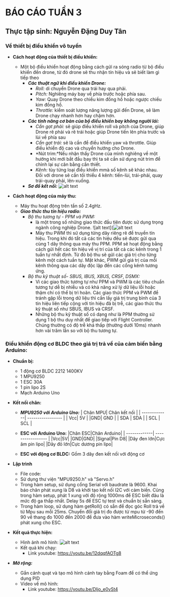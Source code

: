 # BÁO CÁO TUẦN 3

## Thực tập sinh: Nguyễn Đặng Duy Tân

### **Về thiết bị điều khiển vô tuyến**

- **Cách hoạt động của thiết bị điều khiển:**
  - Một bộ điều khiển hoạt động bằng cách gửi ra sóng radio từ bộ điều khiển đến drone, từ đó drone sẽ thu nhận tín hiệu và sẽ biết làm gì tiếp theo
    - ***Các thuật ngữ khi điều khiển Drone:***
      - *Roll:* di chuyển Drone qua trái hay qua phải.
      - *Pitch:* Nghiêng máy bay về phía trước hoặc phía sau.
      - *Yaw:* Quay Drone theo chiều kim đồng hồ hoặc ngược chiều kim đồng hồ.
      - *Throttle:* kiểm soát lượng năng lượng gửi đến Drone, sẽ làm Drone chạy nhanh hơn hay chậm hơn.
    - ***Các tính năng cơ bản của bộ điều khiển bay không người lái:***
      - *Cần gạt phải:* sẽ giúp điều khiển roll và pitch của Drone, giúp Drone rẽ phải và rẽ trái hoặc giúp Drone tiến lên phía trước và lùi về phía sau
      - *Cần gạt trái:* sẽ là cần để điều khiển yaw và throttle. Giúp điều khiển độ cao và chuyển hướng cho Drone.
      - *Nút trim:*Nếu nhận thấy Drone của mình nghiêng về một hướng khi mới bắt đầu bay thì ta sẽ cần sử dụng nút trim để chỉnh lại sự cân bằng cần thiết.  
      - *Kênh:* tùy từng loại điều khiển mmà số kênh sẽ khác nhau. Đối với drone sẽ cần tối thiểu 4 kênh: tiến-lùi, trái-phải, quay trái-quay phải, lên-xuống.
    - ***Sơ đồ kết nối:***
    ![alt text](https://hawacorp.vn/rx-va-tx-la-gi/imager_1_3851_700.jpg)

- **Cách hoạt động của máy thu:**
  - Máy thu hoạt động trên tần số 2.4gHz.
  - ***Giao thức thu tín hiệu radio:***
    - *Bộ thu tương tự - PPM và PWM:*
      - là một trong số những giao thức đầu tiên được sử dụng trọng ngành công nghiệp Drone.
            ![alt text](![alt text](https://dronenodes.com/wp-content/uploads/2020/11/analog-radio-receiver-ppm-pwm.jpg)
      - Máy thu PWM thì sử dụng từng dây riêng rẽ để truyền tín hiệu. Trong khi đó tẩt cả các tín hiệu đều sẽ được gửi qua cùng 1 dây thông qua máy thu PPM. PPM sẽ hoạt động bằng cách gửi hết các tín hiệu về vị trí của tất cả các kênh trong 1 tuần tự nhất định. Từ đó bộ thu sẽ gửi các giá trị cho từng kênh một cách tuần tự. Mặt khác, PWM gửi giá trị của mỗi kênh thông qua các dây độc lập đến các cổng kênh tương ứng.
    - *Bộ thu kỹ thuật số- SBUS, IBUS, XBUS, CRSF, DSMX:*
      - Vì các giao thức tương tự như PPM và PWM là các tiêu chuẩn tương tự dễ bị nhiễu và có khả năng xử lý dữ liệu lỗi hoặc thậm chí có thể bị trì hoãn. Các giao thức PPM và PWM để tránh gặp lỗi trong dữ liệu thì cần lấy giá trị trung bình của 3 tín hiệu liên tiếp cộng với tín hiệu đã bị trễ, các giao thức thu kỹ thuật số như SBUS, IBUS và CRSF.
      - Những bộ thu kỹ thuật số có dạng như là PPM thường sử dụng 1 bộ thu duy nhất để giao tiếp với Flight Controller. Chúng thường có độ trễ khá thấp (thường dưới 10ms) nhanh hơn vài trăm lần so với bộ thu tương tự.

### **Điều khiển động cơ BLDC theo giá trị trả về của cảm biến bằng Arduino:**

- **Chuẩn bị:**
  - 1 động cơ BLDC 2212 1400KV
  - 1 MPU9250
  - 1 ESC 30A
  - 1 pin lipo 2S
  - Mạch Arduino Uno
- **Kết nối chân:**
  - ***MPU9250 với Arduino Uno:***
    | Chân MPU| Chân kết nối |
    | -------------| ----------------- |
    | Vcc| 5V |
    |GND| GND |
    | SDA | SDA |
    | SCL | SCL |

  - **ESC với Arduino Uno:**
    |Chân ESC|Chân Arduino|
    | -------------| ----------------- |
    |Vcc|5V|
    |GND|GND|
    |Signal|Pin D8|
    |Dây đen lớn|Cực âm pin lipo|
    |Dây đỏ lớn|Cực dương pin lipo|

  - **ESC với động cơ BLDC:**
    Gồm 3 dây đen kết nối với động cơ

- **Lập trình**
  - File code:
  - Sử dụng thư viện "MPU9250.h" và "Servo.h"
  - Trong hàm setup, sử dụng cổng Serial với baudrate là 9600. Khai báo chân phát xung là D8 và khởi tạo kết nối I2C với cảm biến. Cũng trong hàm setup, phát 1 xung với độ rộng 1000ms để ESC biết đâu là mức độ ga thấp nhất. Delay 5s để ESC tự test và chuẩn bị sẵn sàng.
  - Trong hàm loop, sử dụng hàm getRoll() có sẵn để đọc góc Roll trả về từ Mpu sau mỗi 25ms. Chuyển đổi giá trị đo được từ mpu từ -90 đến 90 về thang đo 1000 đến 2000 để đưa vào hàm writeMicroseconds() phát xung cho ESC.

- **Kết quả thực hiện:**
  - Hình ảnh mô hình:
    ![alt text](https://f7-zpcloud.zdn.vn/5317691611898339557/fa752f82e18923d77a98.jpg)
  - Kết quả khi chạy:
    - Link youtube: https://youtu.be/12dqqfAOTg8 

- ***Mở rộng:***
  - Gắn cánh quạt và tạo mô hình cánh tay bằng Foam để có thể ứng dụng PID
  - Video về mô hình:
    - Link youtube: https://youtu.be/Dljo_e0vSt4 
